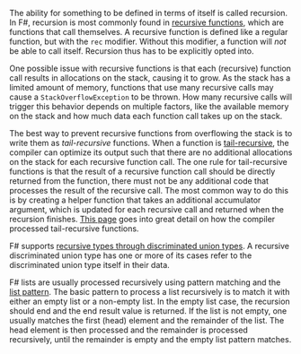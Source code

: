 The ability for something to be defined in terms of itself is called recursion. In F#, recursion is most commonly found in [recursive functions][recursive-functions], which are functions that call themselves. A recursive function is defined like a regular function, but with the `rec` modifier. Without this modifier, a function will _not_ be able to call itself. Recursion thus has to be explicitly opted into.

One possible issue with recursive functions is that each (recursive) function call results in allocations on the stack, causing it to grow. As the stack has a limited amount of memory, functions that use many recursive calls may cause a `StackOverflowException` to be thrown. How many recursive calls will trigger this behavior depends on multiple factors, like the available memory on the stack and how much data each function call takes up on the stack.

The best way to prevent recursive functions from overflowing the stack is to write them as _tail-recursive_ functions. When a function is [tail-recursive][tail-recursion], the compiler can optimize its output such that there are no additional allocations on the stack for each recursive function call. The one rule for tail-recursive functions is that the result of a recursive function call should be directly returned from the function, there must not be any additional code that processes the result of the recursive call. The most common way to do this is by creating a helper function that takes an additional accumulator argument, which is updated for each recursive call and returned when the recursion finishes. [This page][tail-recursion-in-depth] goes into great detail on how the compiler processed tail-recursive functions.

F# supports [recursive types through discriminated union types][recursive-types]. A recursive discriminated union type has one or more of its cases refer to the discriminated union type itself in their data.

F# lists are usually processed recursively using pattern matching and the [list pattern][list-pattern]. The basic pattern to process a list recursively is to match it with either an empty list or a non-empty list. In the empty list case, the recursion should end and the end result value is returned. If the list is not empty, one usually matches the first (head) element and the remainder of the list. The head element is then processed and the remainder is processed recursively, until the remainder is empty and the empty list pattern matches.

[recursive-functions]: https://docs.microsoft.com/en-us/dotnet/fsharp/language-reference/functions/recursive-functions-the-rec-keyword
[recursive-types]: https://fsharpforfunandprofit.com/posts/recursive-types-and-folds/#a-basic-recursive-type
[list-pattern]: https://docs.microsoft.com/en-us/dotnet/fsharp/language-reference/pattern-matching#list-pattern
[tail-recursion]: https://cyanbyfuchsia.wordpress.com/2014/02/12/recursion-and-tail-recursion-in-f/
[tail-recursion-in-depth]: https://devblogs.microsoft.com/fsharpteam/tail-calls-in-f/
